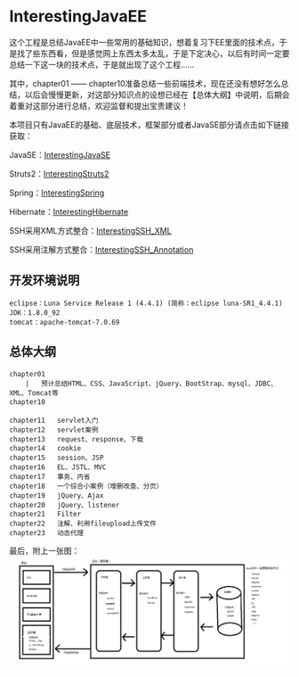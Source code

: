 # InterestingJavaEE

这个工程是总结JavaEE中一些常用的基础知识，想着复习下EE里面的技术点，于是找了些东西看，但是感觉网上东西太多太乱，于是下定决心，以后有时间一定要总结一下这一块的技术点，于是就出现了这个工程……

其中，chapter01 —— chapter10准备总结一些前端技术，现在还没有想好怎么总结，以后会慢慢更新，对这部分知识点的设想已经在【总体大纲】中说明，后期会着重对这部分进行总结，欢迎监督和提出宝贵建议！

本项目只有JavaEE的基础、底层技术，框架部分或者JavaSE部分请点击如下链接获取：

JavaSE：[InterestingJavaSE](https://github.com/gongchuanjing/InterestingJavaSE.git)

Struts2：[InterestingStruts2](https://github.com/gongchuanjing/InterestingStruts2.git)

Spring：[InterestingSpring](https://github.com/gongchuanjing/InterestingSpring.git)

Hibernate：[InterestingHibernate](https://github.com/gongchuanjing/InterestingHibernate.git)

SSH采用XML方式整合：[InterestingSSH_XML](https://github.com/gongchuanjing/InterestingSSH_XML.git)

SSH采用注解方式整合：[InterestingSSH_Annotation](https://github.com/gongchuanjing/InterestingSSH_Annotation.git)

## 开发环境说明
	eclipse：Luna Service Release 1 (4.4.1) (简称：eclipse luna-SR1_4.4.1)
	JDK：1.8.0_92
	tomcat：apache-tomcat-7.0.69

## 总体大纲
	chapter01
		|	预计总结HTML、CSS、JavaScript、jQuery、BootStrap、mysql、JDBC、XML、Tomcat等
	chapter10
	
	chapter11	servlet入门
	chapter12	servlet案例
	chapter13	request、response、下载
	chapter14	cookie
	chapter15	session、JSP
	chapter16	EL、JSTL、MVC
	chapter17	事务、内省
	chapter18	一个综合小案例（增删改查、分页）
	chapter19	jQuery、Ajax
	chapter20	jQuery、listener
	chapter21	Filter
	chapter22	注解、利用fileupload上传文件
	chapter23	动态代理

最后，附上一张图：
![JavaEE核心技术整理](https://github.com/gongchuanjing/InterestingJavaEE/raw/master/data/JavaEE核心技术整理.png)
